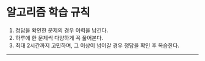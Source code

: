 # 알고리즘 학습 규칙  

1. 정답을 확인한 문제의 경우 이력을 남긴다.
2. 하루에 한 문제씩 다양하게 꼭 풀어본다.
3. 최대 2시간까지 고민하며, 그 이상이 넘어갈 경우 정답을 확인 후 복습한다.
---

